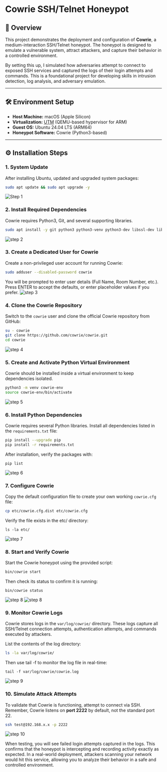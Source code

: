 # Cowrie SSH/Telnet Honeypot  

## 🔎 Overview  
This project demonstrates the deployment and configuration of **Cowrie**, a medium-interaction SSH/Telnet honeypot. The honeypot is designed to emulate a vulnerable system, attract attackers, and capture their behavior in a controlled environment.  

By setting this up, I simulated how adversaries attempt to connect to exposed SSH services and captured the logs of their login attempts and commands. This is a foundational project for developing skills in intrusion detection, log analysis, and adversary emulation.  

---

## 🛠️ Environment Setup  

- **Host Machine:** macOS (Apple Silicon)  
- **Virtualization:** [UTM](https://mac.getutm.app/) (QEMU-based hypervisor for ARM)  
- **Guest OS:** Ubuntu 24.04 LTS (ARM64)  
- **Honeypot Software:** Cowrie (Python3-based)  

---

## ⚙️ Installation Steps  

### 1. System Update  
After installing Ubuntu, updated and upgraded system packages:  

```bash
sudo apt update && sudo apt upgrade -y
```
![Step 1](./screenshots/01-system-update.png)

### 2. Install Required Dependencies  

Cowrie requires Python3, Git, and several supporting libraries.  

```bash
sudo apt install -y git python3 python3-venv python3-dev libssl-dev libffi-dev build-essential authbind less
```
![step 2](./screenshots/02-install-dependencies.png)

### 3. Create a Dedicated User for Cowrie

Create a non-privileged user account for running Cowrie:

```bash
sudo adduser --disabled-password cowrie
```
You will be prompted to enter user details (Full Name, Room Number, etc.).
Press ENTER to accept the defaults, or enter placeholder values if you prefer.
![step 3](./screenshots/03-create-cowrie-user.png)

### 4. Clone the Cowrie Repository  

Switch to the `cowrie` user and clone the official Cowrie repository from GitHub:  

```bash
su - cowrie
git clone https://github.com/cowrie/cowrie.git
cd cowrie
```
![step 4](./screenshots/04-clone-cowrie-repo.png) 

### 5. Create and Activate Python Virtual Environment  

Cowrie should be installed inside a virtual environment to keep dependencies isolated.  

```bash
python3 -m venv cowrie-env
source cowrie-env/bin/activate
```
![step 5](./screenshots/05-setup-venv.png)

### 6. Install Python Dependencies

Cowrie requires several Python libraries. Install all dependencies listed in the `requirements.txt` file:

```bash
pip install --upgrade pip
pip install -r requirements.txt
```
After installation, verify the packages with:
```
pip list
```
![step 6](./screenshots/06-install-pip-dependencies.png) 

### 7. Configure Cowrie

Copy the default configuration file to create your own working `cowrie.cfg` file:

```bash
cp etc/cowrie.cfg.dist etc/cowrie.cfg
```
Verify the file exists in the etc/ directory:
```
ls -la etc/
```
![step 7](./screenshots/07-configure-cowrie.png)

### 8. Start and Verify Cowrie

Start the Cowrie honeypot using the provided script:

```bash
bin/cowrie start
```
Then check its status to confirm it is running:
```
bin/cowrie status
```
![step 8](./screenshots/08-start-cowrie.png)
![step 8](./screenshots/08-verify-status.png)

### 9. Monitor Cowrie Logs

Cowrie stores logs in the `var/log/cowrie/` directory. These logs capture all SSH/Telnet connection attempts, authentication attempts, and commands executed by attackers.

List the contents of the log directory:

```bash
ls -la var/log/cowrie/
```
Then use tail -f to monitor the log file in real-time:
```
tail -f var/log/cowrie/cowrie.log
```
![step 9](./screenshots/09-monitor-logs.png)

### 10. Simulate Attack Attempts

To validate that Cowrie is functioning, attempt to connect via SSH.  
Remember, Cowrie listens on **port 2222** by default, not the standard port 22. 

```bash
ssh test@192.168.x.x -p 2222
```
![step 10](./screenshots/10-simulated-attack.png)

When testing, you will see failed login attempts captured in the logs. This confirms that the honeypot is intercepting and recording activity exactly as expected.
In a real-world deployment, attackers scanning your network would hit this service, allowing you to analyze their behavior in a safe and controlled environment.

